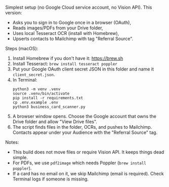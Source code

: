 Simplest setup (no Google Cloud service account, no Vision API). 
This version:
- Asks you to sign in to Google once in a browser (OAuth),
- Reads images/PDFs from your Drive folder,
- Uses local Tesseract OCR (install with Homebrew),
- Upserts contacts to Mailchimp with tag "Referral Source".

Steps (macOS):
1) Install Homebrew if you don't have it: https://brew.sh
2) Install Tesseract: `brew install tesseract poppler`
3) Put your Google OAuth client secret JSON in this folder and name it `client_secret.json`.
4) In Terminal:
   ```
   python3 -m venv .venv
   source .venv/bin/activate
   pip install -r requirements.txt
   cp .env.example .env
   python3 business_card_scanner.py
   ```
5) A browser window opens. Choose the Google account that owns the Drive folder and allow "View Drive files".
6) The script finds files in the folder, OCRs, and pushes to Mailchimp. Contacts appear under your Audience with the "Referral Source" tag.

Notes:
- This build does not move files or require Vision API. It keeps things dead simple.
- For PDFs, we use `pdf2image` which needs Poppler (`brew install poppler`).
- If a card has no email on it, we skip Mailchimp (email is required). Check Terminal logs if someone is missing.
